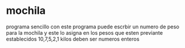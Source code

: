 # mochila
programa sencillo 
con este programa puede escrbir un numero de peso para la mochila y este lo asigna en los pesos 
que esten previante establecidos
10,7,5,2,1 kilos 
deben ser numeros enteros 
